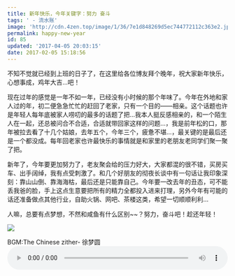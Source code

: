 ```yaml
---
title: 新年快乐，今年关键字：努力 奋斗
tags: ' - 流水账'
image: 'http://cdn.4zen.top/image/1/36/7e1d848269d5ec744772112c363e2.jpg'
permalink: happy-new-year
id: 85
updated: '2017-04-05 20:03:15'
date: 2017-02-05 15:18:56
---
```


不知不觉就已经到上班的日子了，在这里给各位博友拜个晚年，祝大家新年快乐，心想事成，鸡年大吉...吧！

现在过年的感觉是一年不如一年，已经没有小时候的那个年味了。今年在外地和家人过的年，初二便急急忙忙的赶回了老家，只有一个目的——相亲。这个话题也许是年轻人每年底被家人唠叨的最多的话题了把...我本人挺反感相亲的，和一个陌生人在一起，还总被问合不合适，合适就带回家这样的问题...，我是前年松的口，那年被拉去看了十几个姑娘，去年五个，今年三个，疲惫不堪...，最关键的是最后还是一个都没成。每年回老家也许最快乐的事情就是和家里的老朋友老同学们聚一聚了把。

新年了，今年要更加努力了，老友聚会给的压力好大，大家都混的很不错，买房买车、出手阔绰，我有点受刺激了。和几个好朋友的彻夜长谈中有一句话让我印象深刻：靠山山倒、靠海海枯，最后还是只能靠自己。今年要一改去年的丑态，可不能丢我爸的脸，手上这点生意要把所有的精力全都投入进来打理，另外今年有可能的话还准备做点其他行业，自助火锅、网吧、茶楼这类，希望一切顺顺利利...

人嘛，总要有点梦想，不然和咸鱼有什么区别~~？努力，奋斗吧！趁还年轻！

![](http://cdn.4zen.top/image/8/07/fe2a530bda1ebb445de0261bcb8e9.jpg)

BGM:The Chinese zither- 徐梦圆
<audio class="wp-audio-shortcode" id="artbgm" loop="1" preload="auto" style="width: 100%;" controls="controls" src="http://cdn.4zen.top/42a0%252F7725%252F94f9%252F0172474142234b521f1b4b200aa40f25.mp3"></audio>



